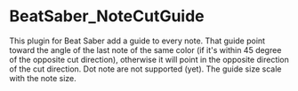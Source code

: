 # BeatSaber_NoteCutGuide
This plugin for Beat Saber add a guide to every note. That guide point toward the angle of the last note of the same color (if it's within 45 degree of the opposite cut direction), otherwise it will point in the opposite direction of the cut direction. Dot note are not supported (yet). The guide size scale with the note size.
